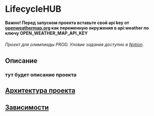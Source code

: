 # LifecycleHUB

**Важно! Перед запуском проекта вставьте свой api key от [openweathermap.org](https://openweathermap.org) как переменную
окружения в api:weather по ключу OPEN_WEATHER_MAP_API_KEY**

###### Проект для олимпиады PROD. Уловие задания доступно в [Notion](https://centraluniversity.notion.site/PROD-a404fd65bd6044da83fdf60859ff7733).

## Описание

### тут будет описание проекта

## [Архитектура проекта](/docs/Architecture.md)

## [Зависимости](docs/DependencyDecisions.md)
